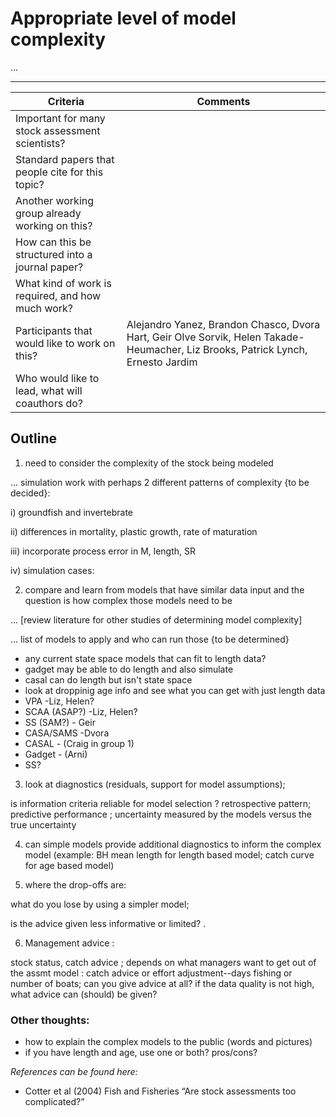# Appropriate level of model complexity

...

***

Criteria | Comments
-------- | --------
Important for many stock assessment scientists?   |
Standard papers that people cite for this topic?  | 
Another working group already working on this?    |
How can this be structured into a journal paper?  |
What kind of work is required, and how much work? |
Participants that would like to work on this?     | Alejandro Yanez, Brandon Chasco, Dvora Hart, Geir Olve Sorvik, Helen Takade-Heumacher, Liz Brooks, Patrick Lynch, Ernesto Jardim
Who would like to lead, what will coauthors do?   |

## Outline

1. need to consider the complexity of the stock being modeled

...  simulation work with perhaps 2 different patterns of complexity {to be decided}:

i)   groundfish and invertebrate

ii)  differences in mortality, plastic growth, rate of maturation

iii) incorporate process error in M, length, SR

iv)  simulation cases:

2. compare and learn from models that have similar data input and the question is how complex those models need to be

... [review literature for other studies of determining model complexity]

... list of models to apply and who can run those {to be determined}

* any current state space models that can fit to length data?
* gadget may be able to do length and also simulate
* casal can do length but isn't state space
* look at droppinig age info and see what you can get with just length data
* VPA   -Liz, Helen?
* SCAA (ASAP?) -Liz, Helen?
* SS (SAM?) - Geir
* CASA/SAMS -Dvora
* CASAL - (Craig in group 1)
* Gadget - (Arni)
* SS?

3. look at diagnostics (residuals, support for model assumptions);

is information criteria reliable for model selection ? retrospective pattern; predictive performance ; uncertainty measured by the models versus the true uncertainty

4. can simple models provide additional diagnostics to inform the complex model
(example: BH mean length for length based model; catch curve for age based model)

5. where the drop-offs are:
 
 what do you lose by using a simpler model;
 
  is the advice given less informative or limited?  .

6. Management advice :

stock status, catch advice ; depends on what managers want to get out of the assmt model : catch advice or effort adjustment--days fishing or number of boats; can 
you give advice at all?  if the data quality is not high, what advice can (should) be given?

### Other thoughts:
- how to explain the complex models to the public (words and pictures)
- if you have length and age, use one or both? pros/cons?



*References can be found here:*
* Cotter et al (2004) Fish and Fisheries “Are stock assessments too complicated?” 